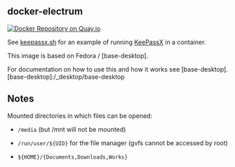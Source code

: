 ## docker-electrum

[![Docker Repository on Quay.io](https://quay.io/repository/oszi/keepassx/status "Docker Repository on Quay.io")](https://quay.io/repository/oszi/keepassx)

See [keepassx.sh](keepassx) for an example of running [KeePassX](https://www.keepassx.org) in a container.

This image is based on Fedora / [base-desktop].

For documentation on how to use this and how it works see [base-desktop].
[base-desktop]:/_desktop/base-desktop

## Notes

Mounted directories in which files can be opened:

 * `/media` (but /mnt will not be mounted)

 * `/run/user/${UID}` for the file manager (gvfs cannot be accessed by root)

 * `${HOME}/{Documents,Downloads,Works}`
